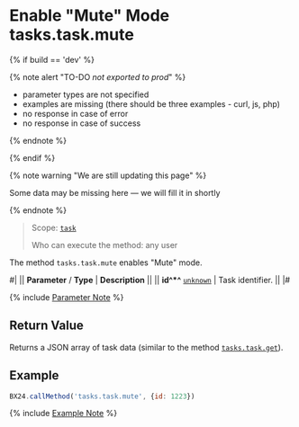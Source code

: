 # Enable "Mute" Mode tasks.task.mute

{% if build == 'dev' %}

{% note alert "TO-DO _not exported to prod_" %}

- parameter types are not specified
- examples are missing (there should be three examples - curl, js, php)
- no response in case of error
- no response in case of success
 
{% endnote %}

{% endif %}

{% note warning "We are still updating this page" %}

Some data may be missing here — we will fill it in shortly

{% endnote %}

> Scope: [`task`](../scopes/permissions.md)
>
> Who can execute the method: any user

The method `tasks.task.mute` enables "Mute" mode.

#|
|| **Parameter** / **Type** | **Description** ||
|| **id^*^**
[`unknown`](../data-types.md) | Task identifier. ||
|#

{% include [Parameter Note](../../_includes/required.md) %}

## Return Value

Returns a JSON array of task data (similar to the method [`tasks.task.get`](./tasks-task-get.md)).

## Example

```js
BX24.callMethod('tasks.task.mute', {id: 1223})
```

{% include [Example Note](../../_includes/examples.md) %}